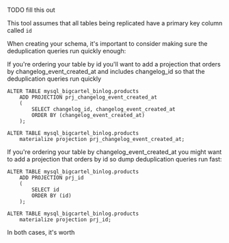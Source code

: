 TODO fill this out

This tool assumes that all tables being replicated have a primary key column called `id`

When creating your schema, it's important to consider making sure the deduplication queries run quickly enough:

If you're ordering your table by id you'll want to add a projection that orders by changelog_event_created_at and includes changelog_id
so that the deduplication queries run quickly
```
ALTER TABLE mysql_bigcartel_binlog.products
    ADD PROJECTION prj_changelog_event_created_at
    (
        SELECT changelog_id, changelog_event_created_at
        ORDER BY (changelog_event_created_at)
    );

ALTER TABLE mysql_bigcartel_binlog.products
    materialize projection prj_changelog_event_created_at;
```

If you're ordering your table by changelog_event_created_at you might want to add a projection that orders by id so dump deduplication queries run fast:
```
ALTER TABLE mysql_bigcartel_binlog.products
    ADD PROJECTION prj_id
    (
        SELECT id
        ORDER BY (id)
    );

ALTER TABLE mysql_bigcartel_binlog.products
    materialize projection prj_id;
```

In both cases, it's worth
